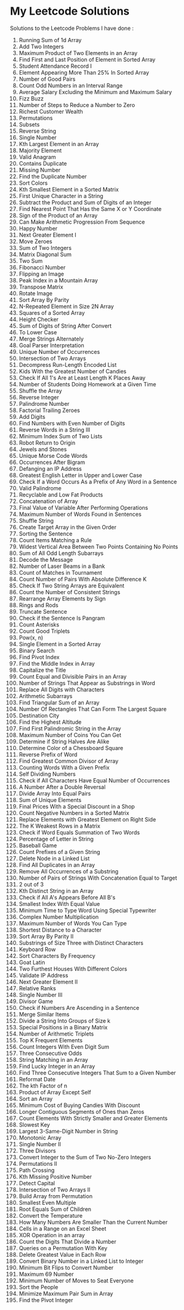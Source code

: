 # My Leetcode Solutions
Solutions to the Leetcode Problems I have done : 

1. Running Sum of 1d Array
2. Add Two Integers
3. Maximum Product of Two Elements in an Array
4. Find First and Last Position of Element in Sorted Array
5. Student Attendance Record I
6. Element Appearing More Than 25% In Sorted Array
7. Number of Good Pairs
8. Count Odd Numbers in an Interval Range
9. Average Salary Excluding the Minimum and Maximum Salary
10. Fizz Buzz
11. Number of Steps to Reduce a Number to Zero
12. Richest Customer Wealth
13. Permutations
14. Subsets
15. Reverse String
16. Single Number
17. Kth Largest Element in an Array
18. Majority Element
19. Valid Anagram
20. Contains Duplicate
21. Missing Number
22. Find the Duplicate Number
23. Sort Colors
24. Kth Smallest Element in a Sorted Matrix
25. First Unique Character in a String
26. Subtract the Product and Sum of Digits of an Integer
27. Find Nearest Point That Has the Same X or Y Coordinate
28. Sign of the Product of an Array
29. Can Make Arithmetic Progression From Sequence
30. Happy Number
31. Next Greater Element I
32. Move Zeroes
33. Sum of Two Integers
34. Matrix Diagonal Sum
35. Two Sum
36. Fibonacci Number
37. Flipping an Image
38. Peak Index in a Mountain Array
39. Transpose Matrix
40. Rotate Image
41. Sort Array By Parity
42. N-Repeated Element in Size 2N Array
43. Squares of a Sorted Array
44. Height Checker
45. Sum of Digits of String After Convert
46. To Lower Case
47. Merge Strings Alternately
48. Goal Parser Interpretation
49. Unique Number of Occurrences
50. Intersection of Two Arrays
51. Decompress Run-Length Encoded List
52. Kids With the Greatest Number of Candies
53. Check If All 1's Are at Least Length K Places Away
54. Number of Students Doing Homework at a Given Time
55. Shuffle the Array
56.  Reverse Integer
57.  Palindrome Number
58.  Factorial Trailing Zeroes
59.  Add Digits
60.  Find Numbers with Even Number of Digits
61.  Reverse Words in a String III
62.  Minimum Index Sum of Two Lists
63.  Robot Return to Origin
64.  Jewels and Stones
65.  Unique Morse Code Words
66.  Occurrences After Bigram
67.  Defanging an IP Address
68.  Greatest English Letter in Upper and Lower Case
69.  Check If a Word Occurs As a Prefix of Any Word in a Sentence
70.  Valid Palindrome
71.  Recyclable and Low Fat Products
72.  Concatenation of Array
73.  Final Value of Variable After Performing Operations
74.  Maximum Number of Words Found in Sentences
75.  Shuffle String
76.  Create Target Array in the Given Order
77.  Sorting the Sentence
78.  Count Items Matching a Rule
79.  Widest Vertical Area Between Two Points Containing No Points
80.  Sum of All Odd Length Subarrays
81.  Decode the Message
82.  Number of Laser Beams in a Bank
83.  Count of Matches in Tournament
84.  Count Number of Pairs With Absolute Difference K
85.  Check If Two String Arrays are Equivalent
86.  Count the Number of Consistent Strings
87.  Rearrange Array Elements by Sign
88.  Rings and Rods
89.  Truncate Sentence
90.  Check if the Sentence Is Pangram
91.  Count Asterisks
92.  Count Good Triplets
93.  Pow(x, n)
94.  Single Element in a Sorted Array
95.  Binary Search
96.  Find Pivot Index
97.  Find the Middle Index in Array
98.  Capitalize the Title
99.  Count Equal and Divisible Pairs in an Array
100. Number of Strings That Appear as Substrings in Word
101. Replace All Digits with Characters
102. Arithmetic Subarrays
103. Find Triangular Sum of an Array
104. Number Of Rectangles That Can Form The Largest Square
105. Destination City
106. Find the Highest Altitude
107. Find First Palindromic String in the Array
108. Maximum Number of Coins You Can Get
109. Determine if String Halves Are Alike
110. Determine Color of a Chessboard Square
111. Reverse Prefix of Word
112. Find Greatest Common Divisor of Array
113. Counting Words With a Given Prefix
114. Self Dividing Numbers
115. Check if All Characters Have Equal Number of Occurrences
116. A Number After a Double Reversal
117. Divide Array Into Equal Pairs
118. Sum of Unique Elements
119. Final Prices With a Special Discount in a Shop
120. Count Negative Numbers in a Sorted Matrix
121. Replace Elements with Greatest Element on Right Side
122. The K Weakest Rows in a Matrix
123. Check if Word Equals Summation of Two Words
124. Percentage of Letter in String
125. Baseball Game
126. Count Prefixes of a Given String
127. Delete Node in a Linked List
128. Find All Duplicates in an Array
129. Remove All Occurrences of a Substring
130. Number of Pairs of Strings With Concatenation Equal to Target
131. 2 out of 3
132. Kth Distinct String in an Array
133. Check if All A's Appears Before All B's
134. Smallest Index With Equal Value
135. Minimum Time to Type Word Using Special Typewriter
136. Complex Number Multiplication
137. Maximum Number of Words You Can Type
138. Shortest Distance to a Character
139. Sort Array By Parity II
140. Substrings of Size Three with Distinct Characters
141. Keyboard Row
142. Sort Characters By Frequency
143. Goat Latin
144. Two Furthest Houses With Different Colors
145. Validate IP Address
146. Next Greater Element II
147. Relative Ranks
148. Single Number III
149. Divisor Game
150. Check if Numbers Are Ascending in a Sentence
151. Merge Similar Items
152. Divide a String Into Groups of Size k
153. Special Positions in a Binary Matrix
154. Number of Arithmetic Triplets
155. Top K Frequent Elements
156. Count Integers With Even Digit Sum
157. Three Consecutive Odds
158. String Matching in an Array
159. Find Lucky Integer in an Array
160. Find Three Consecutive Integers That Sum to a Given Number
161. Reformat Date
162. The kth Factor of n
163. Product of Array Except Self
164. Sort an Array
165. Minimum Cost of Buying Candies With Discount
166. Longer Contiguous Segments of Ones than Zeros
167. Count Elements With Strictly Smaller and Greater Elements
168. Slowest Key
169. Largest 3-Same-Digit Number in String
170. Monotonic Array
171. Single Number II
172. Three Divisors
173. Convert Integer to the Sum of Two No-Zero Integers
174. Permutations II
175. Path Crossing
176. Kth Missing Positive Number
177. Detect Capital
178. Intersection of Two Arrays II
179. Build Array from Permutation
180. Smallest Even Multiple
181. Root Equals Sum of Children
182. Convert the Temperature
183. How Many Numbers Are Smaller Than the Current Number
184. Cells in a Range on an Excel Sheet
185. XOR Operation in an array 
186. Count the Digits That Divide a Number
187. Queries on a Permutation With Key
188. Delete Greatest Value in Each Row
189. Convert Binary Number in a Linked List to Integer
190. Minimum Bit Flips to Convert Number
191. Maximum 69 Number
192. Minimum Number of Moves to Seat Everyone
193. Sort the People
194. Minimize Maximum Pair Sum in Array
195. Find the Pivot Integer
